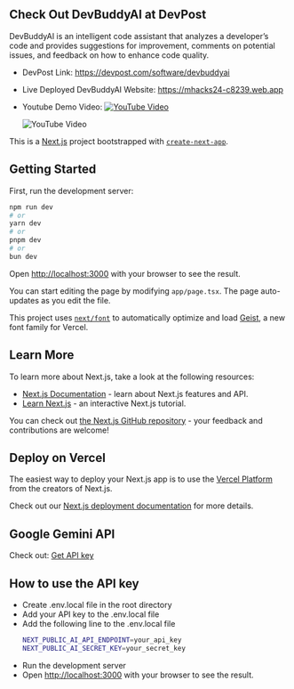## Check Out DevBuddyAI at DevPost
DevBuddyAI is an intelligent code assistant that analyzes a developer’s code and provides suggestions for improvement, comments on potential issues, and feedback on how to enhance code quality.

- DevPost Link: https://devpost.com/software/devbuddyai
- Live Deployed DevBuddyAI Website: https://mhacks24-c8239.web.app
- Youtube Demo Video: [![YouTube Video](https://img.shields.io/badge/YouTube-Video-red?style=for-the-badge&logo=youtube&logoColor=white)](https://www.youtube.com/watch?v=bn8vNJyFCPA)

  ![YouTube Video](https://img.youtube.com/vi/bn8vNJyFCPA/0.jpg)


This is a [Next.js](https://nextjs.org) project bootstrapped with [`create-next-app`](https://nextjs.org/docs/app/api-reference/cli/create-next-app).

## Getting Started

First, run the development server:

```bash
npm run dev
# or
yarn dev
# or
pnpm dev
# or
bun dev
```

Open [http://localhost:3000](http://localhost:3000) with your browser to see the result.

You can start editing the page by modifying `app/page.tsx`. The page auto-updates as you edit the file.

This project uses [`next/font`](https://nextjs.org/docs/app/building-your-application/optimizing/fonts) to automatically optimize and load [Geist](https://vercel.com/font), a new font family for Vercel.

## Learn More

To learn more about Next.js, take a look at the following resources:

- [Next.js Documentation](https://nextjs.org/docs) - learn about Next.js features and API.
- [Learn Next.js](https://nextjs.org/learn) - an interactive Next.js tutorial.

You can check out [the Next.js GitHub repository](https://github.com/vercel/next.js) - your feedback and contributions are welcome!

## Deploy on Vercel

The easiest way to deploy your Next.js app is to use the [Vercel Platform](https://vercel.com/new?utm_medium=default-template&filter=next.js&utm_source=create-next-app&utm_campaign=create-next-app-readme) from the creators of Next.js.

Check out our [Next.js deployment documentation](https://nextjs.org/docs/app/building-your-application/deploying) for more details.

## Google Gemini API

Check out: [Get API key](https://aistudio.google.com/app/apikey)

## How to use the API key

- Create .env.local file in the root directory
- Add your API key to the .env.local file
- Add the following line to the .env.local file
  ```bash
  NEXT_PUBLIC_AI_API_ENDPOINT=your_api_key
  NEXT_PUBLIC_AI_SECRET_KEY=your_secret_key
    ```
- Run the development server
- Open [http://localhost:3000](http://localhost:3000) with your browser to see the result.
